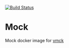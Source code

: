 [![Build Status](https://jenkins.liquiddemo.org/api/badges/vmck/mock/status.svg)](https://jenkins.liquiddemo.org/vmck/mock)

# Mock

Mock docker image for [vmck](https://github.com/vmck/vmck)
